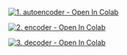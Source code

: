 [![1. autoencoder - Open In Colab](https://colab.research.google.com/assets/colab-badge.svg)](https://colab.research.google.com/github/andylucny/book/blob/main/03-1-autoencoder/autoencoder.ipynb)

[![2. encoder - Open In Colab](https://colab.research.google.com/assets/colab-badge.svg)](https://colab.research.google.com/github/andylucny/book/blob/main/03-1-autoencoder/encoder.ipynb)

[![3. decoder - Open In Colab](https://colab.research.google.com/assets/colab-badge.svg)](https://colab.research.google.com/github/andylucny/book/blob/main/03-1-autoencoder/decoder.ipynb)
